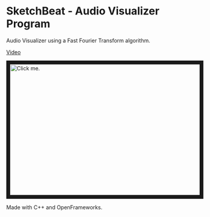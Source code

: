 SketchBeat - Audio Visualizer Program
==================
Audio Visualizer using a Fast Fourier Transform algorithm.

<a href="http://www.youtube.com/watch?v=AIplDxpbyRY"> Video </a>

<img src="https://raw2.github.com/Satimidus/SketchBeat/master/img/esfera.png" 
alt="Click me." width="725" height="348" border="10" />

Made with C++ and OpenFrameworks.

